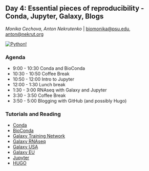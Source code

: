 ## Day 4: Essential pieces of reproducibility - Conda, Jupyter, Galaxy, Blogs

*Monika Cechova*, *Anton Nekrutenko* | biomonika@psu.edu, anton@nekrut.org

[![Python!](https://imgs.xkcd.com/comics/python_environment.png)](https://xkcd.com/1987/)

### Agenda

- 9:00 - 10:30  Conda and BioConda 
- 10:30 - 10:50  Coffee Break 
- 10:50 - 12:00  Intro to Jupyter 
- 12:00 - 1:30 Lunch break 
- 1:30 - 3:00 RNAseq with Galaxy and Jupyter 
- 3:30 - 3:50  Coffee Break 
- 3:50 - 5:00 Blogging with GitHub (and possibly Hugo) 


### Tutorials and Reading

- [Conda](https://conda.io/docs/)
- [BioConda](https://bioconda.github.io/)
- [Galaxy Training Network](https://galaxyproject.github.io/training-material/)
- [Galaxy RNAseq](http://galaxyproject.github.io/training-material/topics/transcriptomics/)
- [Galaxy USA](http://usegalaxy.org)
- [Galaxy EU](http://usegalaxy.eu)
- [Jupyter](http://jupyter.org)
- [HUGO](https://gohugo.io/)

